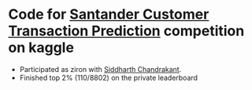 # Code for [Santander Customer Transaction Prediction](https://www.kaggle.com/c/santander-customer-transaction-prediction) competition on kaggle


* Participated as ziron with [Siddharth Chandrakant](https://github.com/sadz2201).
* Finished top 2% (110/8802) on the private leaderboard